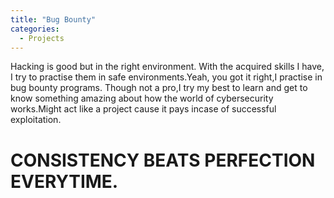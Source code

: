 ```yaml
---
title: "Bug Bounty"
categories:
  - Projects
---
```


Hacking is good but in the right environment. With the acquired skills I have, I try to practise them in safe environments.Yeah, you got it right,I practise in bug bounty programs. Though not a pro,I try my best to learn and get to know something amazing about how the world of cybersecurity works.Might act like a project cause it pays incase of successful exploitation.

# CONSISTENCY BEATS PERFECTION EVERYTIME.
